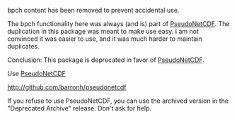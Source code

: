 bpch content has been removed to prevent accidental use.

The bpch functionality here was always (and is) part of [PseudoNetCDF](http://github.com/barronh/pseudonetcdf). The duplication in this package was meant to make use easy. I am not convinced it was easier to use, and it was much harder to maintain duplicates.

Conclusion: This package is deprecated in favor of [PseudoNetCDF](http://github.com/barronh/pseudonetcdf).


Use [PseudoNetCDF](http://github.com/barronh/pseudonetcdf)

http://github.com/barronh/pseudonetcdf












If you refuse to use PseudoNetCDF, you can use the archived version in the "Deprecated Archive" release. Don't ask for help.
